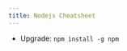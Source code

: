 ```yaml
---
title: Nodejs Cheatsheet
---
```


- Upgrade: `npm install -g npm`

<script src="https://gist.github.com/walchko/784ee791117b551e5665349660d75b03.js"></script>
